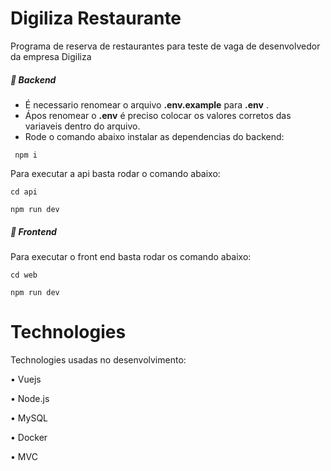 # Digiliza Restaurante

Programa de reserva de restaurantes para teste de vaga de desenvolvedor da empresa Digiliza

##### :see_no_evil: Backend

- É necessario renomear o arquivo **.env.example** para **.env** .
- Ápos renomear o **.env** é preciso colocar os valores corretos das variaveis dentro do arquivo.
- Rode o comando abaixo instalar as dependencias do backend:

```shell
 npm i
```

Para executar a api basta rodar o comando abaixo:

```shell
cd api
```

```shell
npm run dev
```

##### :eyes: Frontend

Para executar o front end basta rodar os comando abaixo:

```shell
cd web
```

```shell
npm run dev
```


# Technologies

Technologies usadas no desenvolvimento:

• Vuejs

• Node.js

• MySQL

• Docker

• MVC
